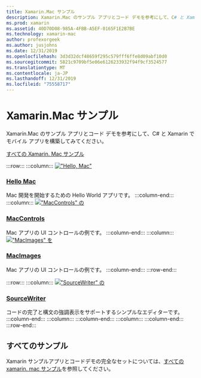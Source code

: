 ```yaml
---
title: Xamarin.Mac サンプル
description: Xamarin.Mac のサンプル アプリとコード デモを参考にして、C# と Xamarin でモバイル アプリを構築してみてください。
ms.prod: xamarin
ms.assetid: 40D70D08-985A-4FBB-A5EF-0165F1E2B7BE
ms.technology: xamarin-mac
author: profexorgeek
ms.author: jusjohns
ms.date: 12/31/2019
ms.openlocfilehash: 3d3d32dcf48659f295c579fff6ffe8d09abf10d0
ms.sourcegitcommit: 5821c9709bf5e06e6126233932f94f9cf3524577
ms.translationtype: MT
ms.contentlocale: ja-JP
ms.lasthandoff: 12/31/2019
ms.locfileid: "75558717"
---
```

# <a name="xamarinmac-samples"></a>Xamarin.Mac サンプル

Xamarin.Mac のサンプル アプリとコード デモを参考にして、C# と Xamarin でモバイル アプリを構築してみてください。

[すべての Xamarin. Mac サンプル](https://docs.microsoft.com/samples/browse/?products=xamarin&term=Xamarin.Mac)

:::row:::
    :::column:::
[!["Hello, Mac"](images/hellomac.png)](https://docs.microsoft.com/samples/xamarin/mac-samples/hello-mac/)

### <a name="hello-machttpsdocsmicrosoftcomsamplesxamarinmac-sampleshello-mac"></a>[Hello Mac](https://docs.microsoft.com/samples/xamarin/mac-samples/hello-mac/)

Mac 開発を開始するための Hello World アプリです。
    :::column-end:::
    :::column:::
[!["MacControls" の](images/controls.png)](https://docs.microsoft.com/samples/xamarin/mac-samples/maccontrols/)

### <a name="maccontrolshttpsdocsmicrosoftcomsamplesxamarinmac-samplesmaccontrols"></a>[MacControls](https://docs.microsoft.com/samples/xamarin/mac-samples/maccontrols/)

Mac アプリの UI コントロールの例です。
    :::column-end:::
    :::column:::
[!["MacImages" を](images/images.png)](https://docs.microsoft.com/samples/xamarin/mac-samples/macimages/)

### <a name="macimageshttpsdocsmicrosoftcomsamplesxamarinmac-samplesmacimages"></a>[MacImages](https://docs.microsoft.com/samples/xamarin/mac-samples/macimages/)

Mac アプリの UI コントロールの例です。
    :::column-end:::
:::row-end:::

:::row:::
    :::column:::
[!["SourceWriter" の](images/sourcewriter.png)](https://docs.microsoft.com/samples/xamarin/mac-samples/sourcewriter/)

### <a name="sourcewriterhttpsdocsmicrosoftcomsamplesxamarinmac-samplessourcewriter"></a>[SourceWriter](https://docs.microsoft.com/samples/xamarin/mac-samples/sourcewriter/)

コードの完了と構文の強調表示をサポートするシンプルなエディターです。
    :::column-end:::
    :::column:::
    :::column-end:::
    :::column:::
    :::column-end:::
:::row-end:::

## <a name="all-samples"></a>すべてのサンプル

Xamarin サンプルアプリとコードデモの完全なセットについては、[すべての xamarin. mac サンプル](https://docs.microsoft.com/samples/browse/?products=xamarin&term=Xamarin.Mac)を参照してください。
